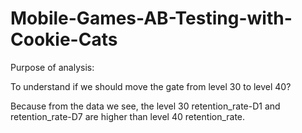# Mobile-Games-AB-Testing-with-Cookie-Cats
Purpose of analysis:

To understand if we should move the gate from level 30 to level 40?

Because from the data we see, the level 30 retention_rate-D1 and retention_rate-D7 are higher than level 40 retention_rate.
